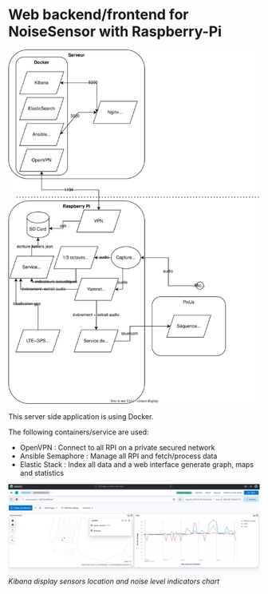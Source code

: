 # Web backend/frontend for NoiseSensor with Raspberry-Pi

![NoiseSensor architecture](noisesensor_architecture.svg)

This server side application is using Docker.

The following containers/service are used:

- OpenVPN : Connect to all RPI on a private secured network
- Ansible Semaphore : Manage all RPI and fetch/process data
- Elastic Stack : Index all data and a web interface generate graph, maps and statistics

![kibana_preview.png](kibana_preview.png)
*Kibana display sensors location and noise level indicators chart*